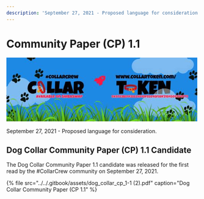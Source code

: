 ```yaml
---
description: 'September 27, 2021 - Proposed language for consideration.'
---
```


# Community Paper \(CP\) 1.1

![](../../.gitbook/assets/1080x360.jpg)

September 27, 2021 - Proposed language for consideration.

## Dog Collar Community Paper \(CP\) 1.1 Candidate

The Dog Collar Community Paper 1.1 candidate was released for the first read by the \#CollarCrew community on September 27, 2021.

{% file src="../../.gitbook/assets/dog\_collar\_cp\_1-1 \(2\).pdf" caption="Dog Collar Community Paper \(CP 1.1" %}



